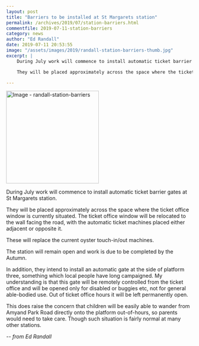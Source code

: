 ```yaml
---
layout: post
title: "Barriers to be installed at St Margarets station"
permalink: /archives/2019/07/station-barriers.html
commentfile: 2019-07-11-station-barriers
category: news
author: "Ed Randall"
date: 2019-07-11 20:53:55
image: "/assets/images/2019/randall-station-barriers-thumb.jpg"
excerpt: |
    During July work will commence to install automatic ticket barrier gates at St Margarets station.

    They will be placed approximately across the space where the ticket office window is currently situated. The ticket office window will be relocated to the wall facing the road, with the automatic ticket machines placed either adjacent or opposite it.

---
```

<a href="/assets/images/2019/randall-station-barriers.jpg" title="Click for a larger image"><img src="/assets/images/2019/randall-station-barriers-thumb.jpg" width="250" alt="Image - randall-station-barriers"  class="photo right"/></a>

During July work will commence to install automatic ticket barrier gates at St Margarets station.

They will be placed approximately across the space where the ticket office window is currently situated. The ticket office window will be relocated to the wall facing the road, with the automatic ticket machines placed either adjacent or opposite it.

These will replace the current oyster touch-in/out machines.

The station will remain open and work is due to be completed by the Autumn.

In addition, they intend to install an automatic gate at the side of platform three, something which local people have long campaigned. My understanding is that this gate will be remotely controlled from the ticket office and will be opened only for disabled or buggies etc, not for general able-bodied use.  Out of ticket office hours it will be left permanently open.

This does raise the concern that children will be easily able to wander from Amyand Park Road directly onto the platform out-of-hours, so parents would need to take care.  Though such situation is fairly normal at many other stations.

<cite>-- from Ed Randall</cite>
